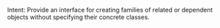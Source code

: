 Intent:
    Provide an interface for creating families of related or dependent objects without specifying their concrete classes.
